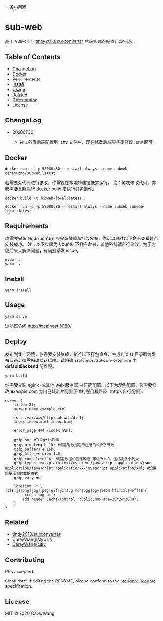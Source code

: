 一条小团团

# sub-web

基于 vue-cli 与 [tindy2013/subconverter](https://github.com/tindy2013/subconverter) 后端实现的配置自动生成。

## Table of Contents

- [ChangeLog](#ChangeLog)
- [Docker](#Docker)
- [Requirements](#Requirements)
- [Install](#install)
- [Usage](#usage)
- [Related](#Related)
- [Contributing](#contributing)
- [License](#license)

## ChangeLog

- 20200730

  - 独立各类后端配置到 .env 文件中，现在修改后端只需要修改 .env 即可。


## Docker

```shell
docker run -d -p 58080:80 --restart always --name subweb careywong/subweb:latest
```

若需要对代码进行修改，你需要在本地构建镜像并运行。
注：每次修改代码，你都需要重新执行 docker build 来执行打包操作。

```shell
docker build -t subweb-local:latest .

docker run -d -p 58080:80 --restart always --name subweb subweb-local:latest
```

## Requirements

你需要安装 [Node](https://nodejs.org/zh-cn/) 与 [Yarn](https://legacy.yarnpkg.com/en/docs/install) 来安装依赖与打包发布。你可以通过以下命令查看是否安装成功。
注：以下步骤为 Ubuntu 下相应命令，其他系统请自行修改。为了方便后来人解决问题，有问题请发 issue。

```shell
node -v
yarn -v
```

## Install

```shell
yarn install
```

## Usage

```shell
yarn serve
```

浏览器访问 <http://localhost:8080/>

## Deploy

发布到线上环境，你需要安装依赖，执行以下打包命令，生成的 dist 目录即为发布目录。如需修改默认后端，请修改 src/views/Subconverter.vue 中 **defaultBackend** 配置项。

```shell
yarn build
```

你需要安装 nginx (或其他 web 服务器)并正确配置。以下为示例配置，你需要修改 example.com 为自己域名并配置正确的项目根路径（https 自行配置）。

```shell
server {
    listen 80;
    server_name example.com;

    root /var/www/http/sub-web/dist;
    index index.html index.htm;

    error_page 404 /index.html;

    gzip on; #开启gzip压缩
    gzip_min_length 1k; #设置对数据启用压缩的最少字节数
    gzip_buffers 4 16k;
    gzip_http_version 1.0;
    gzip_comp_level 6; #设置数据的压缩等级,等级为1-9，压缩比从小到大
    gzip_types text/plain text/css text/javascript application/json application/javascript application/x-javascript application/xml; #设置需要压缩的数据格式
    gzip_vary on;

    location ~* \.(css|js|png|jpg|jpeg|gif|gz|svg|mp4|ogg|ogv|webm|htc|xml|woff)$ {
        access_log off;
        add_header Cache-Control "public,max-age=30*24*3600";
    }
}
```

## Related

- [tindy2013/subconverter](https://github.com/tindy2013/subconverter)
- [CareyWang/MyUrls](https://github.com/CareyWang/MyUrls)
- [CareyWang/bitly](https://github.com/CareyWang/bitly)

## Contributing

PRs accepted.

Small note: If editing the README, please conform to the [standard-readme](https://github.com/RichardLitt/standard-readme) specification.

## License

MIT © 2020 CareyWang
